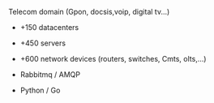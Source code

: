 Telecom domain (Gpon, docsis,voip, digital tv...)
  * +150 datacenters
  * +450 servers
  * +600 network devices (routers, switches, Cmts, olts,...)

  * Rabbitmq / AMQP
  * Python / Go

